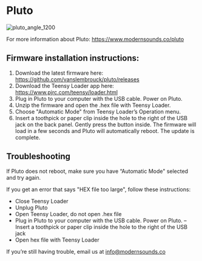 # Pluto
![pluto_angle_1200](https://github.com/vanslembrouck/pluto/assets/926197/10706308-a4c8-4db5-a72c-d8c211c510a7)

For more information about Pluto: https://www.modernsounds.co/pluto

## Firmware installation instructions:

1. Download the latest firmware here:
https://github.com/vanslembrouck/pluto/releases
3. Download the Teensy Loader app here:
https://www.pjrc.com/teensy/loader.html
3. Plug in Pluto to your computer with the USB cable. Power on Pluto.
4. Unzip the firmware and open the .hex file with Teensy Loader.
5. Choose "Automatic Mode" from Teensy Loader’s Operation menu.
6. Insert a toothpick or paper clip inside the hole to the right of the USB jack on the back panel. Gently press the button inside. The firmware will load in a few seconds and Pluto will automatically reboot. The update is complete.

## Troubleshooting
If Pluto does not reboot, make sure you have “Automatic Mode" selected and try again. 

If you get an error that says "HEX file too large", follow these instructions: 
- Close Teensy Loader
- Unplug Pluto
- Open Teensy Loader, do not open .hex file
- Plug in Pluto to your computer with the USB cable. Power on Pluto.
– Insert a toothpick or paper clip inside the hole to the right of the USB jack
- Open hex file with Teensy Loader 

If you’re still having trouble, email us at info@modernsounds.co

